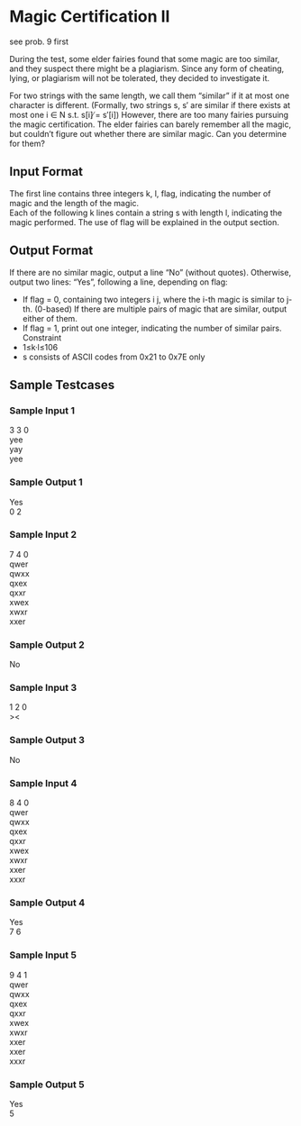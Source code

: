 # Magic Certification II
see prob. 9 first

During the test, some elder fairies found that some magic are too similar, and they suspect there might be a plagiarism. Since any form of cheating, lying, or plagiarism will not be tolerated, they decided to investigate it.

For two strings with the same length, we call them “similar” if it at most one character is different. (Formally, two strings s, s′ are similar if there exists at most one i ∈ N s.t. s[i] ̸= s′[i]) However, there are too many fairies pursuing the magic certification. The elder fairies can barely remember all the magic, but couldn’t figure out whether there are similar magic. Can you determine for them?

## Input Format
The first line contains three integers k, l, flag, indicating the number of magic and the length of the magic.\
Each of the following k lines contain a string s with length l, indicating the magic performed. The use of flag will be explained in the output section.
## Output Format
If there are no similar magic, output a line “No” (without quotes). Otherwise, output two lines: “Yes”, following a line, depending on flag:
* If flag = 0, containing two integers i j, where the i-th magic is similar to j-th. (0-based) If there are multiple pairs of magic that are similar, output either of them.
* If flag = 1, print out one integer, indicating the number of similar pairs. Constraint
* 1≤k·l≤106
* s consists of ASCII codes from 0x21 to 0x7E only

## Sample Testcases 
### Sample Input 1
3 3 0 \
yee \
yay \
yee
### Sample Output 1
Yes \
0 2

### Sample Input 2
7 4 0 \
qwer \
qwxx \
qxex \
qxxr \
xwex \
xwxr \
xxer
### Sample Output 2
No

### Sample Input 3
1 2 0\
\>\<
### Sample Output 3
No

### Sample Input 4
8 4 0\
qwer\
qwxx\
qxex\
qxxr\
xwex\
xwxr\
xxer\
xxxr
### Sample Output 4
Yes\
7 6

### Sample Input 5
9 4 1\
qwer\
qwxx\
qxex\
qxxr\
xwex\
xwxr\
xxer\
xxer\
xxxr
### Sample Output 5
Yes\
5
